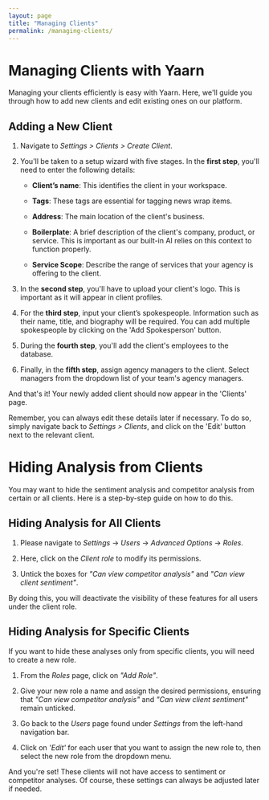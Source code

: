 ```yaml
---
layout: page
title: "Managing Clients"
permalink: /managing-clients/
---
```


# Managing Clients with Yaarn

Managing your clients efficiently is easy with Yaarn. Here, we'll guide you through how to add new clients and edit existing ones on our platform.

## Adding a New Client

1. Navigate to _Settings > Clients > Create Client_.

2. You'll be taken to a setup wizard with five stages. In the **first step**, you'll need to enter the following details:

   - **Client’s name**: This identifies the client in your workspace.

   - **Tags**: These tags are essential for tagging news wrap items.

   - **Address**: The main location of the client's business.

   - **Boilerplate**: A brief description of the client's company, product, or service. This is important as our built-in AI relies on this context to function properly.

   - **Service Scope**: Describe the range of services that your agency is offering to the client.

3. In the **second step**, you'll have to upload your client's logo. This is important as it will appear in client profiles.

4. For the **third step**, input your client’s spokespeople. Information such as their name, title, and biography will be required. You can add multiple spokespeople by clicking on the 'Add Spokesperson' button.

5. During the **fourth step**, you'll add the client's employees to the database.

6. Finally, in the **fifth step**, assign agency managers to the client. Select managers from the dropdown list of your team's agency managers.

And that's it! Your newly added client should now appear in the 'Clients' page.

Remember, you can always edit these details later if necessary. To do so, simply navigate back to _Settings > Clients_, and click on the 'Edit' button next to the relevant client.

# Hiding Analysis from Clients

You may want to hide the sentiment analysis and competitor analysis from certain or all clients. Here is a step-by-step guide on how to do this.

## Hiding Analysis for All Clients

1. Please navigate to _Settings_ -> _Users_ -> _Advanced Options_ -> _Roles_.

2. Here, click on the _Client role_ to modify its permissions.

3. Untick the boxes for _"Can view competitor analysis"_ and _"Can view client sentiment"_.

By doing this, you will deactivate the visibility of these features for all users under the client role.

## Hiding Analysis for Specific Clients

If you want to hide these analyses only from specific clients, you will need to create a new role.

1. From the _Roles_ page, click on _"Add Role"_.

2. Give your new role a name and assign the desired permissions, ensuring that _"Can view competitor analysis"_ and _"Can view client sentiment"_ remain unticked.

3. Go back to the _Users_ page found under _Settings_ from the left-hand navigation bar.

4. Click on _'Edit'_ for each user that you want to assign the new role to, then select the new role from the dropdown menu.

And you're set! These clients will not have access to sentiment or competitor analyses. Of course, these settings can always be adjusted later if needed.
